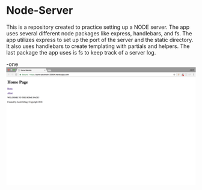 # Node-Server
This is a repository created to practice setting up a NODE server. The app uses several different node packages like express, handlebars, and fs. The app utilizes express to set up the port of the server and the static directory. It also uses handlebars to create templating with partials and helpers. The last package the app uses is fs to keep track of a server log.

-one
![INDEX](read_me/index.png)
